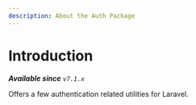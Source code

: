 ```yaml
---
description: About the Auth Package
---
```


# Introduction

_**Available since** `v7.1.x`_

Offers a few authentication related utilities for Laravel.